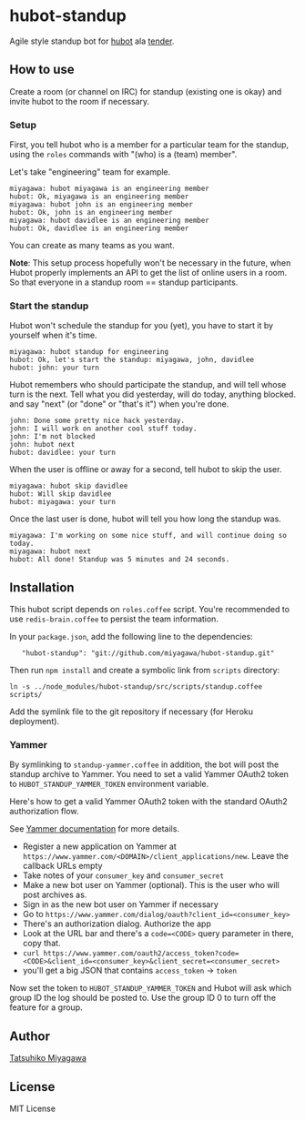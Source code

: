 # hubot-standup

Agile style standup bot for [hubot](https://github.com/github/hubot) ala [tender](https://github.com/markpasc/tender).

## How to use

Create a room (or channel on IRC) for standup (existing one is okay) and invite hubot to the room if necessary.

### Setup

First, you tell hubot who is a member for a particular team for the standup, using the `roles` commands with "(who) is a (team) member".

Let's take "engineering" team for example.

```
miyagawa: hubot miyagawa is an engineering member
hubot: Ok, miyagawa is an engineering member
miyagawa: hubot john is an engineering member
hubot: Ok, john is an engineering member
miyagawa: hubot davidlee is an engineering member
hubot: Ok, davidlee is an engineering member
```

You can create as many teams as you want.

**Note**: This setup process hopefully won't be necessary in the future, when Hubot properly implements an API to get the list of online users in a room. So that everyone in a standup room == standup participants.

### Start the standup

Hubot won't schedule the standup for you (yet), you have to start it by yourself when it's time.

```
miyagawa: hubot standup for engineering
hubot: Ok, let's start the standup: miyagawa, john, davidlee
hubot: john: your turn
```

Hubot remembers who should participate the standup, and will tell whose turn is the next. Tell what you did yesterday, will do today, anything blocked. and say "next" (or "done" or "that's it") when you're done.

```
john: Done some pretty nice hack yesterday.
john: I will work on another cool stuff today.
john: I'm not blocked
john: hubot next
hubot: davidlee: your turn
```

When the user is offline or away for a second, tell hubot to skip the user.

```
miyagawa: hubot skip davidlee
hubot: Will skip davidlee
hubot: miyagawa: your turn
```

Once the last user is done, hubot will tell you how long the standup was.

```
miyagawa: I'm working on some nice stuff, and will continue doing so today.
miyagawa: hubot next
hubot: All done! Standup was 5 minutes and 24 seconds.
```

## Installation

This hubot script depends on `roles.coffee` script. You're recommended to use `redis-brain.coffee` to persist the team information.

In your `package.json`, add the following line to the dependencies:

```
   "hubot-standup": "git://github.com/miyagawa/hubot-standup.git"
```

Then run `npm install` and create a symbolic link from `scripts` directory:

```
ln -s ../node_modules/hubot-standup/src/scripts/standup.coffee scripts/
```

Add the symlink file to the git repository if necessary (for Heroku deployment).

### Yammer

By symlinking to `standup-yammer.coffee` in addition, the bot will post the standup archive to Yammer. You need to set a valid Yammer OAuth2 token to `HUBOT_STANDUP_YAMMER_TOKEN` environment variable.

Here's how to get a valid Yammer OAuth2 token with the standard OAuth2 authorization flow. 

See [Yammer documentation](https://developer.yammer.com/api/oauth2.html) for more details.

* Register a new application on Yammer at `https://www.yammer.com/<DOMAIN>/client_applications/new`. Leave the callback URLs empty
* Take notes of your `consumer_key` and `consumer_secret`
* Make a new bot user on Yammer (optional). This is the user who will post archives as.
* Sign in as the new bot user on Yammer if necessary
* Go to `https://www.yammer.com/dialog/oauth?client_id=<consumer_key>`
* There's an authorization dialog. Authorize the app
* Look at the URL bar and there's a `code=<CODE>` query parameter in there, copy that.
* `curl https://www.yammer.com/oauth2/access_token?code=<CODE>&client_id=<consumer_key>&client_secret=<consumer_secret>`
* you'll get a big JSON that contains `access_token` -> `token`

Now set the token to `HUBOT_STANDUP_YAMMER_TOKEN` and Hubot will ask which group ID the log should be posted to. Use the group ID 0 to turn off the feature for a group.

## Author

[Tatsuhiko Miyagawa](https://github.com/miyagawa)

## License

MIT License



